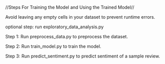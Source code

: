 //Steps For Training the Model and Using the Trained Model//

Avoid leaving any empty cells in your dataset to prevent runtime errors.

optional step: run exploratory_data_analysis.py

Step 1: Run preprocess_data.py to preprocess the dataset.

Step 2: Run train_model.py to train the model.

Step 3: Run predict_sentiment.py to predict sentiment of a sample review.
